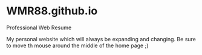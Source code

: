 # WMR88.github.io
Professional Web Resume

My personal website which will always be expanding and changing. Be sure to move th mouse around the middle of the home page ;)
